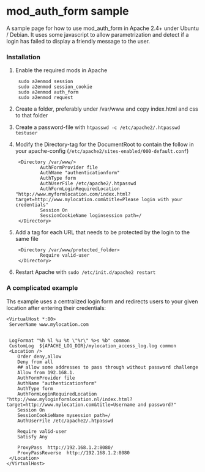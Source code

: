 mod_auth_form sample
==========
A sample page for how to use mod_auth_form in Apache 2.4+ under Ubuntu / Debian.
It uses some javascript to allow parametrization and detect if a login has failed to display a friendly message to the user.

### Installation 
1. Enable the required mods in Apache

        sudo a2enmod session
        sudo a2enmod session_cookie
        sudo a2enmod auth_form
        sudo a2enmod request

2. Create a folder, preferably under /var/www and copy index.html and css to that folder
3. Create a password-file with ```htpasswd -c /etc/apache2/.htpasswd testuser```
4. Modify the Directory-tag for the DocumentRoot to contain the follow in your apache-config (```/etc/apache2/sites-enabled/000-default.conf```) 

        <Directory /var/www/>
                AuthFormProvider file
                AuthName "authenticationform"
                AuthType form
                AuthUserFile /etc/apache2/.htpasswd
                AuthFormLoginRequiredLocation "http://www.myformlocation.com/index.html?target=http://www.mylocation.com&title=Please login with your credentials"
                Session On
                SessionCookieName loginsession path=/
        </Directory>
 
5. Add a tag for each URL that needs to be protected by the login to the same file

        <Directory /var/www/protected_folder>
                Require valid-user
        </Directory>

6. Restart Apache with ```sudo /etc/init.d/apache2 restart```

### A complicated example 
Ths example uses a centralized login form and redirects users to your given location after entering their credentials:

    <VirtualHost *:80>
     ServerName www.mylocation.com


     LogFormat "%h %l %u %t \"%r\" %>s %b" common
     CustomLog  ${APACHE_LOG_DIR}/mylocation_access_log.log common
     <Location />
        Order deny,allow
        Deny from all
        ## allow some addresses to pass through without password challenge
        Allow from 192.168.1.     
        AuthFormProvider file
        AuthName "authenticationform"
        AuthType form
        AuthFormLoginRequiredLocation "http://www.myloginformlocation.nl/index.html?target=http://www.mylocation.com&title=Username and password?"
        Session On
        SessionCookieName mysession path=/
        AuthUserFile /etc/apache2/.htpasswd
        
        Require valid-user
        Satisfy Any
        
        ProxyPass  http://192.168.1.2:8080/
        ProxyPassReverse  http://192.168.1.2:8080
     </Location>
    </VirtualHost>




